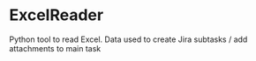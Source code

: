 # ExcelReader
Python tool to read Excel.  Data used to create Jira subtasks / add attachments to main task
